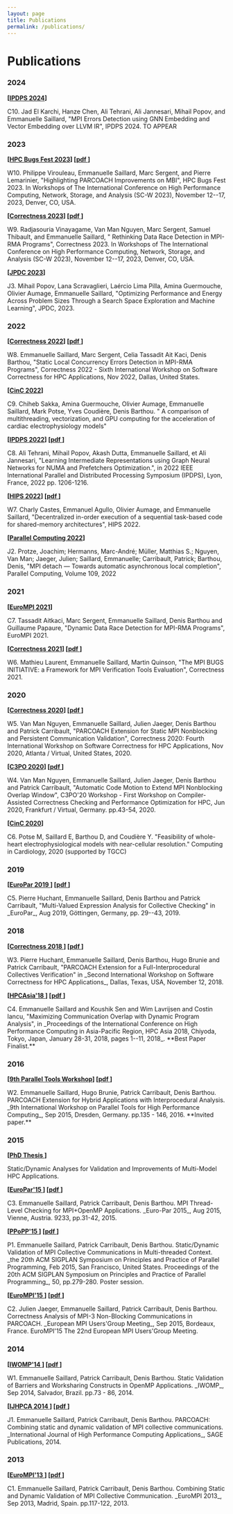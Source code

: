 ```yaml
---
layout: page
title: Publications
permalink: /publications/
---
```


# Publications

### 2024

<b> [<a href="https://www.ipdps.org" target="_blank">IPDPS 2024</a>] </b>
<p markdown="1">
C10. Jad El Karchi, Hanze Chen, Ali Tehrani, Ali Jannesari, Mihail Popov, and Emmanuelle Saillard, "MPI Errors Detection using GNN Embedding and Vector Embedding over LLVM IR", IPDPS 2024. TO APPEAR 
</p>

### 2023

<b> [<a href="https://sites.google.com/view/hpc-bugs-fest/home" target="_blank">HPC Bugs Fest 2023</a>] </b>
<b> [<a href="https://dl.acm.org/doi/fullHtml/10.1145/3624062.3624093"  target="_blank">pdf </a>] </b>
<p markdown="1">
W10. Philippe Virouleau, Emmanuelle Saillard, Marc Sergent, and Pierre Lemarinier, "Highlighting PARCOACH Improvements on MBI", HPC Bugs Fest 2023. In Workshops of The International Conference on High Performance Computing, Network, Storage, and Analysis (SC-W 2023), November 12--17, 2023, Denver, CO, USA. 
</p>


<b> [<a href="https://correctness-workshop.github.io/2023/" target="_blank">Correctness 2023</a>] </b>
<b> [<a href="https://cel.hal.science/INRIA-BORDEAUX/hal-04272399v1"  target="_blank">pdf </a>] </b>
<p markdown="1">
W9. Radjasouria Vinayagame, Van Man Nguyen, Marc Sergent, Samuel Thibault, and Emmanuelle Saillard, " Rethinking Data Race Detection in MPI-RMA Programs", Correctness 2023. In Workshops of The International Conference on High Performance Computing, Network, Storage, and Analysis (SC-W 2023), November 12--17, 2023, Denver, CO, USA.
</p>

<b> [<a href="https://dl.acm.org/doi/10.1016/j.jpdc.2023.104720" target="_blank">JPDC 2023</a>] </b>
<p markdown="1">
J3. Mihail Popov, Lana Scravaglieri, Laércio Lima Pilla, Amina Guermouche, Olivier Aumage, Emmanuelle Saillard, "Optimizing Performance and Energy Across Problem Sizes Through a Search Space Exploration and Machine Learning", JPDC, 2023. 
</p>

### 2022

<b> [<a href="https://correctness-workshop.github.io/2022/" target="_blank">Correctness 2022</a>] </b>
<b> [<a href="https://hal.inria.fr/hal-03882459/file/paper.pdf"  target="_blank">pdf </a>] </b>
<p markdown="1">
W8. Emmanuelle Saillard, Marc Sergent, Celia Tassadit Ait Kaci, Denis Barthou, "Static Local Concurrency Errors Detection in MPI-RMA Programs", Correctness 2022 - Sixth International Workshop on Software Correctness for HPC Applications, Nov 2022, Dallas, United States.
</p>

<b> [<a href="https://events.tuni.fi/cinc2022/" target="_blank">CinC 2022</a>] </b>
<p markdown="1">
C9. Chiheb Sakka, Amina Guermouche, Olivier Aumage, Emmanuelle Saillard, Mark Potse, Yves Coudière, Denis Barthou.  " A comparison of multithreading, vectorization, and GPU computing for the acceleration of cardiac electrophysiology models"
</p>

<b> [<a href="http://www.ipdps.org" target="_blank">IPDPS 2022</a>] </b>
<b> [<a href="https://hal.archives-ouvertes.fr/hal-03603118/" target="_blank">pdf </a>] </b>
<p markdown="1">
C8. Ali Tehrani, Mihail Popov, Akash Dutta, Emmanuelle Saillard, et Ali Jannesari, "Learning Intermediate Representations using Graph Neural Networks for NUMA and Prefetchers Optimization.", in 2022 IEEE International Parallel and Distributed Processing Symposium (IPDPS), Lyon, France, 2022 pp. 1206-1216. 
</p>


<b> [<a href="https://hips2022.github.io" target="_blank">HIPS 2022</a>] </b>
<b> [<a href="https://hal.inria.fr/hal-03547334" target="_blank">pdf </a>] </b>
<p markdown="1">
W7. Charly Castes, Emmanuel Agullo, Olivier Aumage, and Emmanuelle Saillard, "Decentralized in-order execution of a sequential task-based code for shared-memory architectures", HIPS 2022. 
</p>

<b> [<a href="https://www.sciencedirect.com/science/article/pii/S0167819121001022" target="_blank">Parallel Computing 2022</a>] </b>
<p markdown="1">
J2. Protze, Joachim; Hermanns, Marc-André; Müller, Matthias S.; Nguyen, Van Man; Jaeger, Julien; Saillard, Emmanuelle; Carribault, Patrick; Barthou, Denis, "MPI detach — Towards automatic asynchronous local completion", Parallel Computing, Volume 109, 2022
</p>

### 2021

<b> [<a href="https://www.eurompi21.lrz.de" target="_blank">EuroMPI 2021</a>] </b>
<p markdown="1">
C7. Tassadit Aitkaci, Marc Sergent, Emmanuelle Saillard, Denis Barthou and Guillaume Papaure, "Dynamic Data Race Detection for MPI-RMA Programs", EuroMPI 2021. 
</p>

<b> [<a href="https://correctness-workshop.github.io/2021/" target="_blank">Correctness 2021</a>] </b>
<b> [<a href="https://hal.inria.fr/hal-03474762/document" target="_blank">pdf </a>] </b>
<p markdown="1">
W6. Mathieu Laurent, Emmanuelle Saillard, Martin Quinson, "The MPI BUGS INITIATIVE: a Framework for MPI Verification Tools Evaluation", Correctness 2021.
</p>

### 2020

<b> [<a href="https://correctness-workshop.github.io/2020/" target="_blank">Correctness 2020</a>] </b>
<b> [<a href="https://hal-cea.archives-ouvertes.fr/cea-03014171/document" target="_blank">pdf </a>] </b>
<p markdown="1">
W5. Van Man Nguyen, Emmanuelle Saillard, Julien Jaeger, Denis Barthou and Patrick Carribault, "PARCOACH Extension for Static MPI Nonblocking and Persistent Communication Validation", Correctness 2020: Fourth International Workshop on Software Correctness for HPC Applications, Nov 2020, Atlanta / Virtual, United States, 2020.
</p>

<b> [<a href="https://c3po-workshop.github.io/" target="_blank">C3PO 2020</a>] </b>
<b> [<a href="https://hal-cea.archives-ouvertes.fr/cea-03010533/document" target="_blank">pdf </a>] </b>
<p markdown="1">
W4. Van Man Nguyen, Emmanuelle Saillard, Julien Jaeger, Denis Barthou and Patrick Carribault, "Automatic Code Motion to Extend MPI Nonblocking Overlap Window", C3PO'20 Workshop - First Workshop on Compiler-Assisted Correctness Checking and Performance Optimization for HPC, Jun 2020, Frankfurt / Virtual, Germany. pp.43-54, 2020.
</p>

<b> [<a href="https://www.cinc2020.org" target="_blank">CinC 2020</a>] </b>
<p markdown="1">
C6. Potse M, Saillard E, Barthou D, and Coudière Y.  "Feasibility of
whole-heart electrophysiological models with near-cellular resolution."
Computing in Cardiology, 2020
(supported by TGCC)
</p>

### 2019

<b> [<a href="https://2019.euro-par.org" target="_blank">EuroPar 2019 </a>] </b>
<b> [<a href="https://hal.archives-ouvertes.fr/hal-02390025/document" target="_blank">pdf </a>] </b>
<p markdown="1">
C5. Pierre Huchant, Emmanuelle Saillard, Denis Barthou and Patrick Carribault, "Multi-Valued Expression Analysis for Collective Checking" in _EuroPar_, Aug 2019, Göttingen, Germany, pp. 29--43, 2019.
</p>

### 2018

<b> [<a href="https://correctness-workshop.github.io/2018/#submissions" target="_blank">Correctness 2018 </a>] </b>
<b> [<a href="https://hal.inria.fr/hal-01937316/file/correctness_2018.pdf" target="_blank">pdf </a>] </b>
<p markdown="1">
W3. Pierre Huchant, Emmanuelle Saillard, Denis Barthou, Hugo Brunie and Patrick Carribault, "PARCOACH Extension for a Full-Interprocedural Collectives Verification" in _Second International Workshop on Software Correctness for HPC Applications_, Dallas, Texas, USA, November 12, 2018.
</p>

<b> [<a href="http://sighpc.ipsj.or.jp/HPCAsia2018/" target="_blank">HPCAsia'18 </a>] </b>
<b> [<a href="https://hal.inria.fr/hal-01937407/document" target="_blank">pdf </a>] </b>
<p markdown="1">
C4. Emmanuelle Saillard and Koushik Sen and Wim Lavrijsen and Costin Iancu, "Maximizing Communication Overlap with Dynamic Program Analysis", in _Proceedings of the International Conference on High Performance Computing in Asia-Pacific Region, HPC Asia 2018, Chiyoda, Tokyo, Japan, January 28-31, 2018, pages 1--11, 2018_.	**Best Paper Finalist.**
</p>

### 2016

<b> [<a href="https://tools.zih.tu-dresden.de/2015/" target="_blank">9th Parallel Tools Workshop</a>] </b>
<b> [<a href="https://hal.inria.fr/hal-01420655" target="_blank">pdf </a>] </b>
<p markdown="1">
W2. Emmanuelle Saillard, Hugo Brunie, Patrick Carribault, Denis Barthou. PARCOACH Extension for Hybrid Applications with Interprocedural Analysis. _9th International Workshop on Parallel Tools for High Performance Computing_, Sep 2015, Dresden, Germany. pp.135 - 146, 2016. **Invited paper.**
</p>


### 2015

<b> [<a href="https://hal.inria.fr/tel-01228072" target="_blank">PhD Thesis </a>] </b>
<p>Static/Dynamic Analyses for Validation and Improvements of Multi-Model HPC Applications. 
</p>


<b> [<a href="http://europar2015.par.tuwien.ac.at" target="_blank">EuroPar'15 </a>] </b>
<b> [<a href="https://hal.inria.fr/hal-01199718" target="_blank">pdf </a>] </b>
<p markdown="1">
C3. Emmanuelle Saillard, Patrick Carribault, Denis Barthou. MPI Thread-Level Checking for MPI+OpenMP Applications. _Euro-Par 2015_, Aug 2015, Vienne, Austria. 9233, pp.31-42, 2015.
</p>

<b> [<a href="https://ppopp15.soe.ucsc.edu" target="_blank">PPoPP'15 </a>] </b>
<b> [<a href="https://hal.inria.fr/hal-01253204" target="_blank">pdf </a>] </b>
<p markdown="1">
P1. Emmanuelle Saillard, Patrick Carribault, Denis Barthou. Static/Dynamic Validation of MPI Collective Communications in Multi-threaded Context. _the 20th ACM SIGPLAN Symposium on Principles and Practice of Parallel Programming, Feb 2015, San Francisco, United States. Proceedings of the 20th ACM SIGPLAN Symposium on Principles and Practice of Parallel Programming_, 50, pp.279-280. Poster session.
</p>



<b> [<a href="https://eurompi2015.bordeaux.inria.fr" target="_blank">EuroMPI'15 </a>] </b>
<b> [<a href="https://hal.inria.fr/hal-01252321" target="_blank">pdf </a>] </b>
<p markdown="1">
C2. Julien Jaeger, Emmanuelle Saillard, Patrick Carribault, Denis Barthou. Correctness Analysis of MPI-3 Non-Blocking Communications in PARCOACH. _European MPI Users'Group Meeting_, Sep 2015, Bordeaux, France. EuroMPI'15 The 22nd European MPI Users'Group Meeting.
</p>


### 2014

<b> [<a href="http://www.openmp.org/uncategorized/iwomp-2014-call-for-papers/" target="_blank">IWOMP'14 </a>] </b>
<b> [<a href="https://hal.inria.fr/hal-01078759" target="_blank">pdf </a>] </b>
<p markdown="1">
W1. Emmanuelle Saillard, Patrick Carribault, Denis Barthou. Static Validation of Barriers and Worksharing Constructs in OpenMP Applications. _IWOMP_, Sep 2014, Salvador, Brazil. pp.73 - 86, 2014.
</p>


<b> [<a href=" " target="_blank">IJHPCA 2014 </a>] </b>
<b> [<a href="https://hal.inria.fr/hal-01078762" target="_blank">pdf </a>] </b> 
<p markdown="1">
J1. Emmanuelle Saillard, Patrick Carribault, Denis Barthou. PARCOACH: Combining static and dynamic validation of MPI collective communications. _International Journal of High Performance Computing Applications_, SAGE Publications, 2014. 
</p>

### 2013

<b> [<a href="https://www.arcos.inf.uc3m.es/old/eurompi2013/Home.shtml" target="_blank">EuroMPI'13 </a>] </b>
<b> [<a href="https://hal.inria.fr/hal-00920901" target="_blank">pdf </a>] </b>
<p markdown="1">
C1. Emmanuelle Saillard, Patrick Carribault, Denis Barthou. Combining Static and Dynamic Validation of MPI Collective Communication. _EuroMPI 2013_, Sep 2013, Madrid, Spain. pp.117-122, 2013. 
</p>




